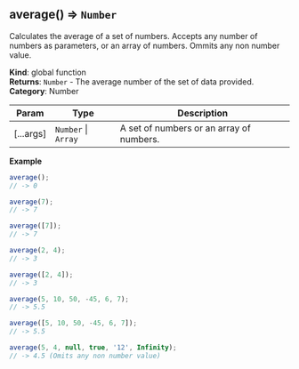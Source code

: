 <a name="average"></a>

## average() ⇒ <code>Number</code>
Calculates the average of a set of numbers.
Accepts any number of numbers as parameters, or an array of numbers.
Ommits any non number value.

**Kind**: global function  
**Returns**: <code>Number</code> - The average number of the set of data provided.  
**Category**: Number  

| Param | Type | Description |
| --- | --- | --- |
| [...args] | <code>Number</code> &#124; <code>Array</code> | A set of numbers or an array of numbers. |

**Example**  
```js
average();
// -> 0

average(7);
// -> 7

average([7]);
// -> 7

average(2, 4);
// -> 3

average([2, 4]);
// -> 3

average(5, 10, 50, -45, 6, 7);
// -> 5.5

average([5, 10, 50, -45, 6, 7]);
// -> 5.5

average(5, 4, null, true, '12', Infinity);
// -> 4.5 (Omits any non number value)
```
